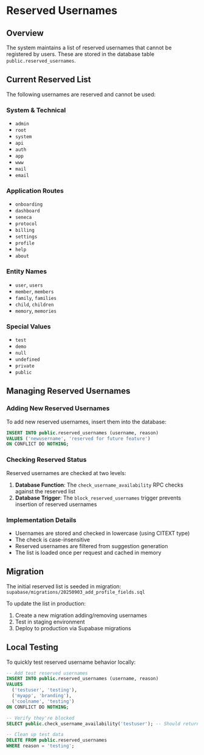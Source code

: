 # Reserved Usernames

## Overview
The system maintains a list of reserved usernames that cannot be registered by users. These are stored in the database table `public.reserved_usernames`.

## Current Reserved List
The following usernames are reserved and cannot be used:

### System & Technical
- `admin`
- `root`
- `system`
- `api`
- `auth`
- `app`
- `www`
- `mail`
- `email`

### Application Routes
- `onboarding`
- `dashboard`
- `seneca`
- `protocol`
- `billing`
- `settings`
- `profile`
- `help`
- `about`

### Entity Names
- `user`, `users`
- `member`, `members`
- `family`, `families`
- `child`, `children`
- `memory`, `memories`

### Special Values
- `test`
- `demo`
- `null`
- `undefined`
- `private`
- `public`

## Managing Reserved Usernames

### Adding New Reserved Usernames
To add new reserved usernames, insert them into the database:

```sql
INSERT INTO public.reserved_usernames (username, reason) 
VALUES ('newusername', 'reserved for future feature')
ON CONFLICT DO NOTHING;
```

### Checking Reserved Status
Reserved usernames are checked at two levels:
1. **Database Function**: The `check_username_availability` RPC checks against the reserved list
2. **Database Trigger**: The `block_reserved_usernames` trigger prevents insertion of reserved usernames

### Implementation Details
- Usernames are stored and checked in lowercase (using CITEXT type)
- The check is case-insensitive
- Reserved usernames are filtered from suggestion generation
- The list is loaded once per request and cached in memory

## Migration
The initial reserved list is seeded in migration:
`supabase/migrations/20250903_add_profile_fields.sql`

To update the list in production:
1. Create a new migration adding/removing usernames
2. Test in staging environment
3. Deploy to production via Supabase migrations

## Local Testing
To quickly test reserved username behavior locally:

```sql
-- Add test reserved usernames
INSERT INTO public.reserved_usernames (username, reason) 
VALUES 
  ('testuser', 'testing'),
  ('myapp', 'branding'),
  ('coolname', 'testing')
ON CONFLICT DO NOTHING;

-- Verify they're blocked
SELECT public.check_username_availability('testuser'); -- Should return available: false, reason: RESERVED

-- Clean up test data
DELETE FROM public.reserved_usernames 
WHERE reason = 'testing';
```